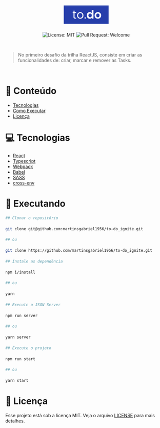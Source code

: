 <h1 align="center">
  <img src=".github/logo.png" />
</h1>

<p align="center">
  <img alt="License: MIT" src="https://img.shields.io/github/license/martinsgabriel1956/rocketshoes-ignite?style=for-the-badge&color=273FAD" />
  <img alt="Pull Request: Welcome" src="https://img.shields.io/static/v1?label=PRs&message=welcome&color=273FAD&labelColor=41414D&style=for-the-badge" />
</p>

<br />

> No primeiro desafio da trilha ReactJS, consiste em criar as funcionalidades de: criar, marcar e remover as Tasks.

<br />

# :pushpin: Conteúdo

- [Tecnologias](#computer-tecnologias)
- [Como Executar](#construction_worker-executando)
- [Licença](#memo-licença)

# :computer: Tecnologias

- [React](https://reactjs.org/)
- [Typescript](https://www.typescriptlang.org/)
- [Webpack](https://webpack.js.org)
- [Babel](https://babeljs.io)
- [SASS](https://sass-lang.com)
- [cross-env](https://www.npmjs.com/package/cross-env)

# :construction_worker: Executando

```bash
## Clonar o repositório

git clone git@github.com:martinsgabriel1956/to-do_ignite.git

## ou

git clone https://github.com/martinsgabriel1956/to-do_ignite.git

## Instale as dependência

npm i/install

## ou

yarn

## Execute o JSON Server

npm run server

## ou

yarn server

## Execute o projeto 

npm run start

## ou

yarn start
```

# :memo: Licença

Esse projeto está sob a licença MIT. Veja o arquivo [LICENSE](LICENSE.md) para mais detalhes.